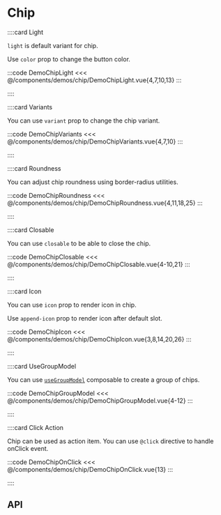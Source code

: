 <script lang="ts" setup>
import api from '@anu/component-meta/AChip.json';
</script>

# Chip

<!-- 👉 Light -->
::::card Light

`light` is default variant for chip.

Use `color` prop to change the button color.

:::code DemoChipLight
<<< @/components/demos/chip/DemoChipLight.vue{4,7,10,13}
:::

::::

<!-- 👉 Variants -->
::::card Variants

You can use `variant` prop to change the chip variant.

:::code DemoChipVariants
<<< @/components/demos/chip/DemoChipVariants.vue{4,7,10}
:::

::::

<!-- 👉 Roundness -->
::::card Roundness

You can adjust chip roundness using border-radius utilities.

:::code DemoChipRoundness
<<< @/components/demos/chip/DemoChipRoundness.vue{4,11,18,25}
:::

::::

<!-- 👉 Closable -->
::::card Closable

You can use `closable` to be able to close the chip.

:::code DemoChipClosable
<<< @/components/demos/chip/DemoChipClosable.vue{4-10,21}
:::

::::

<!-- 👉 Icon -->
::::card Icon

You can use `icon` prop to render icon in chip.

Use `append-icon` prop to render icon after default slot.

:::code DemoChipIcon
<<< @/components/demos/chip/DemoChipIcon.vue{3,8,14,20,26}
:::

::::

<!-- 👉 UseGroupModel -->
::::card UseGroupModel

You can use [`useGroupModel`](/guide/composables/useGroupModel) composable to create a group of chips.

:::code DemoChipGroupModel
<<< @/components/demos/chip/DemoChipGroupModel.vue{4-12}
:::

::::

<!-- 👉 Click Action -->
::::card Click Action

Chip can be used as action item. You can use `@click` directive to handle onClick event.

:::code DemoChipOnClick
<<< @/components/demos/chip/DemoChipOnClick.vue{13}
:::

::::

<!-- 👉 API -->
## API

<Api title="Chip" :api="api"></Api>
